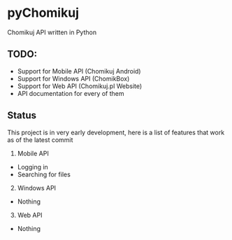 # pyChomikuj
Chomikuj API written in Python

## TODO:
- Support for Mobile API (Chomikuj Android)
- Support for Windows API (ChomikBox)
- Support for Web API (Chomikuj.pl Website)
- API documentation for every of them

## Status
This project is in very early development, here is a list of features that work as of the latest commit
1. Mobile API
- Logging in
- Searching for files
2. Windows API
- Nothing
3. Web API
- Nothing
